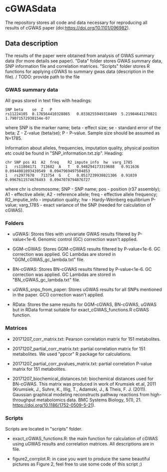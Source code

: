 # cGWASdata

The repository stores all code and data necessary for reproducing all results of cGWAS paper (doi:https://doi.org/10.1101/096982).

## Data description

The results of the paper were obtained from analysis of GWAS summary data (for more details see paper).
"Data" folder stores GWAS summary data, SNP information file and correlation matrices. "Scripts" folder stores R functions for applying cGWAS to summary gwas data (description in the file). / TODO: provide path to the file

### GWAS summary data

All gwas stored in text files with headings:

```
SNP	beta	se	Z	P
rs11224105	0.176564410328865	0.0338255949318409	5.21984641170821	1.79071572930154e-07
```

where SNP is the marker name; beta - effect size;  se - standard error of the beta; Z - Z-value (beta/se); P - P-value.
Sample size should be assumed as N=1785.


Information about alleles, frequencies, imputation quality, physical position etc could be found in "SNP_information.txt.zip".
Heading:
```
chr	SNP	pos	A1	A2	freq	R2_impute_info	hw	varg_1785
1	rs11804171	713682	A	T	0.948294173319688	0.911636	0.0944081893439549	0.0947969497504853
1	rs2977670	713754	G	C	0.0517239938021306	0.91039	0.0967611574676493	0.0947078794876727
```
where chr is chromosome; SNP - SNP name; pos - position (r37 assembly); A1 - effective allele; A2 - reference allele; freq - effective allele frequency; R2_imputie_info - imputation quality; hw - Hardy-Weinberg equilibrium P-value; varg_1785 - exact variance of the SNP (needed for calculation of cGWAS).

### Folders

- uGWAS:
Stores files with univariate GWAS results filtered by P-value<1e-6. Genomic control (GC) correction wasn't applied.

- GGM-cGWAS:
Stores GGM-cGWAS results filtered by P-value<1e-6. GC correction was applied. GC Lambdas are stored in "GGM_cGWAS_gc_lambda.txt" file.

- BN-cGWAS:
Stores BN-cGWAS results filtered by P-value<1e-6. GC correction was applied. GC Lambdas are stored in "BN_cGWAS_gc_lambda.txt" file.

- uGWAS_snps_from_paper:
Stores uGWAS results for all SNPs mentioned in the paper. GC() correction wasn't applied.

- RData: 
Stores the same results for GGM-cGWAS, BN-cGWAS, uGWAS but in RData format suitable for exact_cGWAS_functions.R cGWAS function.


### Matrices

- 20171207_corr_matrix.txt: Pearson correlation matrix for 151 metabolites.

- 20171207_partial_corr_matrix.txt: partial correlation matrix for 151 metabolites. We used "ppcor" R package for calculations.

- 20171207_partial_corr_pvalues_matrix.txt: partial correlation P-value matrix for 151 metabolites.

- 20171207_biochemical_distances.txt: biochemical distances used for BN-cGWAS. This matrix was produced in work of Krumsiek et.al, 2011 (Krumsiek, J., Suhre, K., Illig, T., Adamski, J., & Theis, F. J. (2011). Gaussian graphical modeling reconstructs pathway reactions from high-throughput metabolomics data. BMC Systems Biology, 5(1), 21. https://doi.org/10.1186/1752-0509-5-21).

### Scripts

Scripts are located in "scripts" folder.

- exact_cGWAS_functions.R: the main function for calculation of cGWAS using uGWAS results and correlation matrices. All descriptions are in file. 

- figure2_corrplot.R: in case you want to produce the same beautiful pictures as Figure 2, feel free to use some code of this script ;)